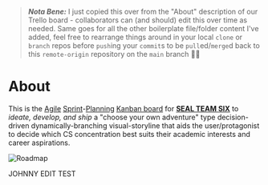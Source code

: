 > ***Nota Bene:*** I just copied this over from the "About" description of our Trello board - collaborators can (and should) edit this over time as needed. Same goes for all the other boilerplate file/folder content I've added, feel free to rearrange things around in your local `clone` or `branch` repos before `push`ing your `commit`s to be `pull`ed/`merge`d back to this `remote-origin` repository on the `main` branch 👍🏽

# About
This is the [Agile](https://www.atlassian.com/agile) [Sprint](https://www.atlassian.com/agile/scrum/sprints)-[Planning](https://www.atlassian.com/agile/scrum/sprint-planning) [Kanban board](https://www.atlassian.com/agile/kanban) for **[SEAL TEAM SIX](https://trello.com/sealteamsix2022)** to _ideate, develop, and ship_ a "choose your own adventure" type decision-driven dynamically-branching visual-storyline that aids the user/protagonist to decide which CS concentration best suits their academic interests and career aspirations.

![Roadmap](https://trello-attachments.s3.amazonaws.com/6011bd2a3b7c3240f48aaa19/6011c0ce46f587501e9ff92b/75ec67f9fc8f87c981a3316a723cffde/Visual_Novel_flow_chart.png)

JOHNNY EDIT TEST
